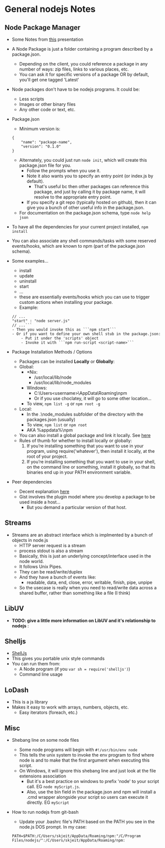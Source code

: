 General nodejs Notes
==================

## Node Package Manager

- Some Notes from [this](https://www.youtube.com/watch?v=225nO79lciw) presentation
- A Node Package is just a folder containing a program described by a package.json.
    - Depending on the client, you could reference a package in any number of ways: zip files, links to various places, etc.
    - You can ask it for specific versions of a package OR by default, you'll get one tagged 'Latest'
- Node packages don't have to be nodejs programs.  It could be:
    - Less scripts
    - Images or other binary files
    - Any other code or text, etc.
- Package.json
    - Minimum version is:
    
    ```(javascript)
    {
        "name": "package-name",
        "version": "0.1.0"
    }
    ```
    
    - Alternately, you could just run ```node init```, which will create this package.json file for you.
        - Follow the prompts when you use it.
        - Note it also wants you to specify an entry point (or index.js by default).
            - That's useful bc then other packages can reference this package, and just by calling it by package name, it will resolve to the appropriate entry point.
        - If you specify a git repo (typically hosted on github), then it can give you a bunch of other useful info in the package.json.
    - For documentation on the package.json schema, type ```node help json```
- To have all the dependencies for your current project installed, ```npm install```
- You can also associate any shell commands/tasks with some reserved events/hooks, which are known to npm (part of the package.json schema).
- Some examples...
    - install
    - update
    - uninstall
    - start
    - ...
    - these are essentially events/hooks which you can use to trigger custom actions when installing your package.
    - Example:
    ```(javascript)
    // ...
    "start" : "node server.js"
    // ...```
    - Then you would invoke this as ```npm start```
    - Or if you want to define your own shell stub in the package.json:
        - Put it under the 'scripts' object 
        - Invoke it with ```npm run-script <script-name>```
- Package Installation Methods / Options
    - Packages can be installed **Locally** or **Globally**:
    - Global:
        - *Nix:
            - /usr/local/lib/node
            - /usr/local/lib/node_modules
        - Windows:
            - C:\Users\<username>\AppData\Roaming\npm
            - Or if you use choclatey, it will go to some other location...
        - To view, ```npm list -g```  or ```npm root -g```
    - Local: 
        - In the .\node_modules subfolder of the directory with the packages.json (usually)
        - To view, ```npm list``` or ```npm root```
        - AKA %appdata%\npm
    - You can also install a global package and link it locally.  See [here](http://www.bartread.com/2014/02/17/whats-difference-locally-globally-installing-npm-packages/)
    - Rules of thumb for whether to install locally or globally:
        1. If you’re installing something that you want to use in your program, using require('whatever'), then install it locally, at the root of your project.
        2. If you’re installing something that you want to use in your shell, on the command line or something, install it globally, so that its binaries end up in your PATH environment variable.
- Peer dependencies
    - Decent explanation [here](https://nodejs.org/en/blog/npm/peer-dependencies/)
    - Gist involves the plugin model where you develop a package to be used inside a host...
        - But you demand a particular version of that host.  
        
## Streams

- Streams are an abstract interface which is implmented by a bunch of objects in node.js
    - HTTP server request is a stream
    - process stdout is also a stream
    - Basically, this is just an underlying concept/interface used in the node world.
    - It follows Unix Pipes.
    - They can be read/write/duplex
    - And they have a bunch of events like:
        - readable, data, end, close, error, writable, finish, pipe, unpipe
    - So the usecase is really when you need to read/write data across a shared buffer, rather than something like a file (I think)
    
## LibUV

- **TODO: give a little more information on LibUV and it's relationship to nodejs** : 
    
## Shelljs

- [ShellJs](https://github.com/shelljs/shelljs)
- This gives you portable unix style commands
- You can run them from:
    - A Node program (if you ```var sh = require('shelljs')```)
    - Command line usage

## LoDash

- This is a js library
- Makes it easy to work with arrays, numbers, objects, etc.
    - Easy iterators (foreach, etc.)

## Misc 
- Shebang line on some node files
    - Some node programs will begin with ```#!/usr/bin/env node```
    - This tells the unix system to invoke the env program to find where node is and to make that the first argument when executing this script.
    - On Windows, it will ignore this shebang line and just look at the file extensions association
        - But it's a best practice on windows to prefix 'node' to your script call.  EG ```node myScript.js```.
        - Also, use the bin field in the package.json and npm will install a .cmd wrapper alongside your script so users can execute it directly.  EG ```myScript```
- How to run nodejs from git-bash
    - Update your .bashrc file's PATH based on the PATH you see in the node.js DOS prompt.  In my case:
    
    ```(bash)
    PATH=$PATH:/C/Users/skjeit/AppData/Roaming/npm:"/C/Program Files/nodejs/":/C/Users/skjeit/AppData/Roaming/npm:
    ```
